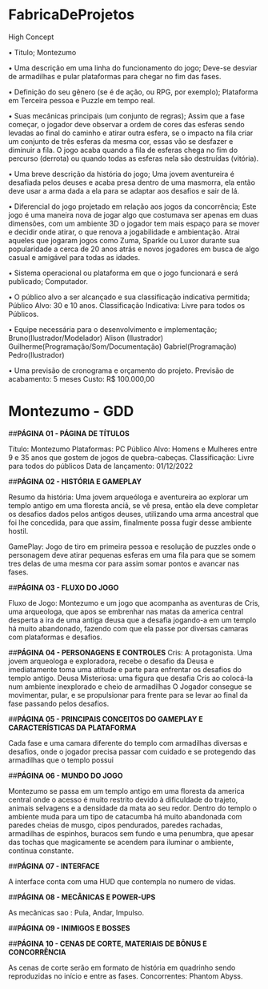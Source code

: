 # FabricaDeProjetos


High Concept

• Titulo; Montezumo

• Uma descrição em uma linha do funcionamento do jogo; Deve-se desviar de armadilhas e pular plataformas para chegar no fim das fases.

• Definição do seu gênero (se é de ação, ou RPG, por exemplo); Plataforma em Terceira pessoa e Puzzle em tempo real.

• Suas mecânicas principais (um conjunto de regras); Assim que a fase começar, o jogador deve observar a ordem de cores das esferas sendo levadas ao final do caminho e atirar outra esfera, se o impacto na fila criar um conjunto de três esferas da mesma cor, essas vão se desfazer e diminuir a fila. O jogo acaba quando a fila de esferas chega no fim do percurso (derrota) ou quando todas as esferas nela são destruídas (vitória).

• Uma breve descrição da história do jogo; Uma jovem aventureira é desafiada pelos deuses e acaba presa dentro de uma masmorra, ela então deve usar a arma dada a ela para se adaptar aos desafios e sair de lá.

• Diferencial do jogo projetado em relação aos jogos da concorrência; Este jogo é uma maneira nova de jogar algo que costumava ser apenas em duas dimensões, com um ambiente 3D o jogador tem mais espaço para se mover e decidir onde atirar, o que renova a jogabilidade e ambientação. Atrai aqueles que jogaram jogos como Zuma, Sparkle ou Luxor durante sua popularidade a cerca de 20 anos atrás e novos jogadores em busca de algo casual e amigável para todas as idades.

• Sistema operacional ou plataforma em que o jogo funcionará e será publicado; Computador.

• O público alvo a ser alcançado e sua classificação indicativa permitida; Público Alvo: 30 e 10 anos. Classificação Indicativa: Livre para todos os Públicos.

• Equipe necessária para o desenvolvimento e implementação; Bruno(Ilustrador/Modelador) Alison (Ilustrador) Guilherme(Programação/Som/Documentação) Gabriel(Programação) Pedro(Ilustrador)

• Uma previsão de cronograma e orçamento do projeto.
 Previsão de acabamento: 5 meses
 Custo: R$ 100.000,00
 
 
 
 
 
 # **Montezumo - GDD**

##**PÁGINA 01 - PÁGINA DE TÍTULOS**

Título: Montezumo
Plataformas: PC
Público Alvo: Homens e Mulheres entre 9 e 35 anos que gostem de jogos de quebra-cabeças.
Classificação: Livre para todos do públicos
Data de lançamento: 01/12/2022

##**PÁGINA 02 - HISTÓRIA E GAMEPLAY**

Resumo da história: Uma jovem arqueóloga e aventureira ao explorar um templo antigo em uma floresta anciã, se vê presa, então ela deve completar os desafios dados pelos antigos deuses, utilizando uma arma ancestral que foi lhe concedida, para que assim, finalmente possa fugir desse ambiente hostil.

GamePlay: Jogo de tiro em primeira pessoa e resolução de puzzles onde o personagem deve atirar pequenas esferas em uma fila para que se somem tres delas de uma mesma cor para assim somar pontos e avancar nas fases.

##**PÁGINA 03 - FLUXO DO JOGO**

Fluxo de Jogo: Montezumo e um jogo que acompanha as aventuras de Cris, uma arqueologa, que apos se embrenhar nas matas da america central desperta a ira de uma antiga deusa que a desafia jogando-a em um templo há muito abandonado, fazendo com que ela passe por diversas camaras com plataformas e desafios. 


##**PÁGINA 04 - PERSONAGENS E CONTROLES**
Cris: A protagonista. Uma jovem arqueologa e exploradora, recebe o desafio da Deusa e imediatamente toma uma atitude e parte para enfrentar os desafios do templo antigo.
Deusa Misteriosa: uma figura que desafia Cris ao colocá-la num ambiente inexplorado e cheio de armadilhas
O Jogador consegue se movimentar, pular, e se propulsionar para frente para se levar ao final da fase passando pelos desafios.

##**PÁGINA 05 - PRINCIPAIS CONCEITOS DO GAMEPLAY E CARACTERÍSTICAS DA PLATAFORMA**

Cada fase e uma camara diferente do templo com armadilhas diversas e desafios, onde o jogador precisa passar com cuidado e se protegendo das armadilhas que o templo possui

##**PÁGINA 06 - MUNDO DO JOGO**

Montezumo se passa em um templo antigo em uma floresta da america central onde o acesso é muito restrito devido à dificuldade do trajeto, animais selvagens e a densidade da mata ao seu redor.
Dentro do templo o ambiente muda para um tipo de catacumba há muito abandonada com paredes cheias de musgo, cipos pendurados, paredes rachadas, armadilhas de espinhos, buracos sem fundo e uma penumbra, que apesar das tochas que magicamente se acendem para iluminar o ambiente, continua constante.

##**PÁGINA 07 - INTERFACE**

A interface conta com uma HUD que contempla no numero de vidas.

##**PÁGINA 08 - MECÂNICAS E POWER-UPS**

As mecânicas sao : Pula, Andar, Impulso.

##**PÁGINA 09 - INIMIGOS E BOSSES**



##**PÁGINA 10 - CENAS DE CORTE, MATERIAIS DE BÔNUS E CONCORRÊNCIA**

As cenas de corte serão em formato de história em quadrinho sendo reproduzidas no início e entre as fases.
Concorrentes: Phantom Abyss.
